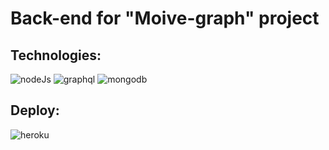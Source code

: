 # Back-end for "Moive-graph" project

## Technologies:

<div align="left">
<img alt="nodeJs" src="https://img.shields.io/badge/nodeJs-1572B6?style=for-the-badge&logo=nodeJs&logoColor=white">
<img alt="graphql" src="https://img.shields.io/badge/graphql-1572B6?style=for-the-badge&logo=graphql&logoColor=white">
<img alt="mongodb" src="https://img.shields.io/badge/mongodb-1572B6?style=for-the-badge&logo=mongodb&logoColor=white">
</div>
  
## Deploy:

<div align="left">
<img alt="heroku" src="https://img.shields.io/badge/heroku-1572B6.svg?style=for-the-badge&logo=heroku&logoColor=white">
</div>
